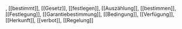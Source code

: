 , [[bestimmt]], [[Gesetz]], [[festlegen]], [[Auszählung]], [[bestimmen]], [[Festlegung]], [[Garantiebestimmung]], [[Bedingung]], [[Verfügung]], [[Herkunft]], [[verbot]], [[Regelung]]